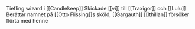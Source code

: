 Tiefling wizard i [[Candlekeep]]
Skickade [[vi]] till [[Traxigor]] och [[Lulu]]
Berättar namnet på [[Otto Flissing]]s sköld, [[Gargauth]]
[[Ithillan]] försöker flörta med henne